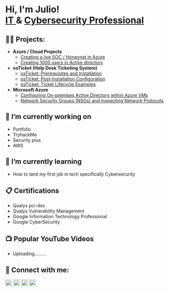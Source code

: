<h1>Hi, I'm Julio! <br/><a href="https://github.com/julio1415">IT </a>& <a href="https://www.linkedin.com/in/julioriveraa/">Cybersecurity Professional</a> <!-- -, <a href="https://www.youtube.com/">YouTuber</a></h1>-->

<h2>👨‍💻 Projects:</h2>

<!-- - https://app.letsdefend.io/training/lessons/building-a-soc-lab-at-home-->
- <b> Azure / Cloud Projects </b>
  - [Creating a live SOC / Honeynet in Azure](https://github.com/julio1415/Cloud-SOC)
  - [Creating 1000 users in Active directory](https://github.com/julio1415/1000usersAD/)
- <b>osTicket (Help Desk Ticketing System)</b>
  - [osTicket: Prerequisites and Installation](https://github.com/julio1415/osticket-prereqs)
  - [osTicket: Post-Installation Configuration](https://github.com/julio1415/post-install-config)
  - [osTicket: Ticket Lifecycle Examples](https://github.com/julio1415/ticket-lifecycle)
- <b>Microsoft Azure</b>
  - [Configuring On-premises Active Directory within Azure VMs](https://github.com/julio1415/configure-ad)
  - [Network Security Groups (NSGs) and Inspecting Network Protocols](https://github.com/julio1415/azure-network-protocols)

<h2>🔭 I’m currently working on </h2>

- Portfolio
- TryhackMe
- Security plus
- AWS

<h2>🌱 I’m currently learning</h2>

- How to land my first job in tech specifically Cybersecurity

<h2>📋 Certifications</h2>

- Qualys pci-dss
- Qualys Vulnerability Management
- Google Information Technology Professional
- Google CyberSecurity

<h2>📺 Popular YouTube Videos</h2>

- Uploading......... 

<h2> 🤳 Connect with me:</h2>

[<img align="left" alt="JulioRivera | YouTube" width="22px" src="https://cdn.jsdelivr.net/npm/simple-icons@v3/icons/youtube.svg" />][youtube]
[<img align="left" alt="JulioRivera | Twitter" width="22px" src="https://cdn.jsdelivr.net/npm/simple-icons@v3/icons/twitter.svg" />][twitter]
[<img align="left" alt="JulioRivera | LinkedIn" width="22px" src="https://cdn.jsdelivr.net/npm/simple-icons@v3/icons/linkedin.svg" />][linkedin]
[<img align="left" alt="JulioRivera | Instagram" width="22px" src="https://cdn.jsdelivr.net/npm/simple-icons@v3/icons/instagram.svg" />][instagram]

[twitter]: https://twitter.com/
[youtube]: https://www.youtube.com/
[instagram]: https://www.instagram.com//
[linkedin]: https://linkedin.com/in/julioriveraa

<!--

Here are some ideas to get you started:


<h2>📺 Popular YouTube Videos</h2>
- 🌱 I’m currently learning ...
- 👯 I’m looking to collaborate on ...
- 🤔 I’m looking for help with ...
- 💬 Ask me about ...
- 📫 How to reach me: ...
- 😄 Pronouns: ...
- ⚡ Fun fact: ...
-->
